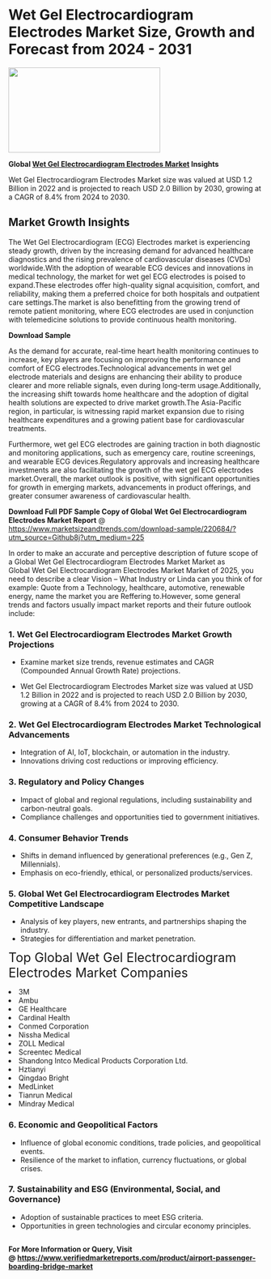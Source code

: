 <H1>Wet Gel Electrocardiogram Electrodes Market Size, Growth and Forecast from 2024 - 2031</H1><img class="aligncenter size-medium wp-image-584254" src="https://thirdeyenews.in/wp-content/uploads/2024/09/Global-Market-Research-300x168.jpeg" alt="" width="300" height="168" /><p><strong>Global&nbsp;<a href="https://www.marketsizeandtrends.com/download-sample/220684/?utm_source=Github8j?utm_medium=225">Wet Gel Electrocardiogram Electrodes Market</a> Insights</strong></p><p>Wet Gel Electrocardiogram Electrodes Market size was valued at USD 1.2 Billion in 2022 and is projected to reach USD 2.0 Billion by 2030, growing at a CAGR of 8.4% from 2024 to 2030.</p><p><h2>Market Growth Insights</h2> <p>The Wet Gel Electrocardiogram (ECG) Electrodes market is experiencing steady growth, driven by the increasing demand for advanced healthcare diagnostics and the rising prevalence of cardiovascular diseases (CVDs) worldwide.With the adoption of wearable ECG devices and innovations in medical technology, the market for wet gel ECG electrodes is poised to expand.These electrodes offer high-quality signal acquisition, comfort, and reliability, making them a preferred choice for both hospitals and outpatient care settings.The market is also benefitting from the growing trend of remote patient monitoring, where ECG electrodes are used in conjunction with telemedicine solutions to provide continuous health monitoring.</p> <p><strong>Download Sample</strong></p> <p>As the demand for accurate, real-time heart health monitoring continues to increase, key players are focusing on improving the performance and comfort of ECG electrodes.Technological advancements in wet gel electrode materials and designs are enhancing their ability to produce clearer and more reliable signals, even during long-term usage.Additionally, the increasing shift towards home healthcare and the adoption of digital health solutions are expected to drive market growth.The Asia-Pacific region, in particular, is witnessing rapid market expansion due to rising healthcare expenditures and a growing patient base for cardiovascular treatments.</p> <p>Furthermore, wet gel ECG electrodes are gaining traction in both diagnostic and monitoring applications, such as emergency care, routine screenings, and wearable ECG devices.Regulatory approvals and increasing healthcare investments are also facilitating the growth of the wet gel ECG electrodes market.Overall, the market outlook is positive, with significant opportunities for growth in emerging markets, advancements in product offerings, and greater consumer awareness of cardiovascular health.</p> <p><span class=""><strong>Download Full PDF Sample Copy of Global Wet Gel Electrocardiogram Electrodes Market Report</strong> @ <a href="https://www.marketsizeandtrends.com/download-sample/220684/?utm_source=Github8j?utm_medium=225" target="_blank">https://www.marketsizeandtrends.com/download-sample/220684/?utm_source=Github8j?utm_medium=225</a></span></p><p>In order to make an accurate and perceptive description of future scope of a Global&nbsp;Wet Gel Electrocardiogram Electrodes Market Market as Global&nbsp;Wet Gel Electrocardiogram Electrodes Market Market of 2025, you need to describe a clear Vision &ndash; What Industry or Linda can you think of for example: Quote from a Technology, healthcare, automotive, renewable energy, name the market you are Reffering to.However, some general trends and factors usually impact market reports and their future outlook include:</p><h3>1.&nbsp;<strong>Wet Gel Electrocardiogram Electrodes Market Growth Projections</strong></h3><ul><li>Examine market size trends, revenue estimates and CAGR (Compounded Annual Growth Rate) projections.</li><li><p>Wet Gel Electrocardiogram Electrodes Market size was valued at USD 1.2 Billion in 2022 and is projected to reach USD 2.0 Billion by 2030, growing at a CAGR of 8.4% from 2024 to 2030.</p></li></ul><h3>2.&nbsp;<strong>Wet Gel Electrocardiogram Electrodes Market Technological Advancements</strong></h3><ul><li>Integration of AI, IoT, blockchain, or automation in the industry.</li><li>Innovations driving cost reductions or improving efficiency.</li></ul><h3>3.&nbsp;<strong>Regulatory and Policy Changes</strong></h3><ul><li>Impact of global and regional regulations, including sustainability and carbon-neutral goals.</li><li>Compliance challenges and opportunities tied to government initiatives.</li></ul><h3>4.&nbsp;<strong>Consumer Behavior Trends</strong></h3><ul><li>Shifts in demand influenced by generational preferences (e.g., Gen Z, Millennials).</li><li>Emphasis on eco-friendly, ethical, or personalized products/services.</li></ul><h3>5.&nbsp;<strong>Global Wet Gel Electrocardiogram Electrodes Market Competitive Landscape</strong></h3><ul><li>Analysis of key players, new entrants, and partnerships shaping the industry.</li><li>Strategies for differentiation and market penetration.</li></ul><p data-pm-slice="1 1 []"><span style="color: inherit; font-family: inherit; font-size: 25px;">Top Global Wet Gel Electrocardiogram Electrodes Market Companies</span></p><div class="" data-test-id=""><p><li>3M</li><li> Ambu</li><li> GE Healthcare</li><li> Cardinal Health</li><li> Conmed Corporation</li><li> Nissha Medical</li><li> ZOLL Medical</li><li> Screentec Medical</li><li> Shandong Intco Medical Products Corporation Ltd.</li><li> Hztianyi</li><li> Qingdao Bright</li><li> MedLinket</li><li> Tianrun Medical</li><li> Mindray Medical</li></p></div><h3>6.&nbsp;<strong>Economic and Geopolitical Factors</strong></h3><ul><li>Influence of global economic conditions, trade policies, and geopolitical events.</li><li>Resilience of the market to inflation, currency fluctuations, or global crises.</li></ul><h3>7.&nbsp;<strong>Sustainability and ESG (Environmental, Social, and Governance)</strong></h3><ul><li>Adoption of sustainable practices to meet ESG criteria.</li><li>Opportunities in green technologies and circular economy principles.</li></ul><h2><strong style="font-size: 14px;">For More Information or Query, Visit @&nbsp;</strong><a style="background-color: #ffffff; font-size: 14px;" href="https://www.marketsizeandtrends.com/report/wet-gel-electrocardiogram-electrodes-market/" target="_blank">https://www.verifiedmarketreports.com/product/airport-passenger-boarding-bridge-market</a></h2>